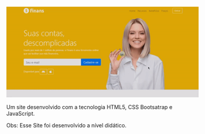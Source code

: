 <p align="center">
    <img windth="470" src="img/gif-site.gif">
</p>
Um site desenvolvido com a tecnologia HTML5, CSS Bootsatrap e JavaScript.

Obs: Esse Site foi desenvolvido a nível didático.
